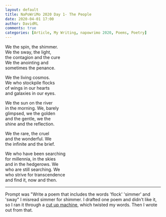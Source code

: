 ```yaml
---  
layout: default  
title: NaPoWriMo 2020 Day 1- The People  
date: 2020-04-01 17:00  
author: DavidRL  
comments: true  
categories: [Article, My Writing, napowrimo 2020, Poems, Poetry]  
---  
```

We the spin, the shimmer.  
We the sway, the light,  
the contagion and the cure  
We the anointing and  
sometimes the penance.  
  
We the living cosmos.  
We who stockpile flocks  
of wings in our hearts  
and galaxies in our eyes.  
  
We the sun on the river  
in the morning. We, barely  
glimpsed, we the golden  
and the gentle, we the  
shine and the reflection.  
  
We the rare, the cruel  
and the wonderful. We  
the infinite and the brief.  
  
We who have been searching  
for millennia, in the skies  
and in the hedgerows. We  
who are still searching. We  
who strive for transcendence  
and find it, now and then.  
  
***  
  
Prompt was "Write a poem that includes the words 'flock' 'simmer' and 'sway" I misread simmer for shimmer. I drafted one poem and didn't like it, so I ran it through a <a href="http://www.languageisavirus.com/cutupmachine.php">cut up machine</a>, which twisted my words. Then I wrote out from that.  
  